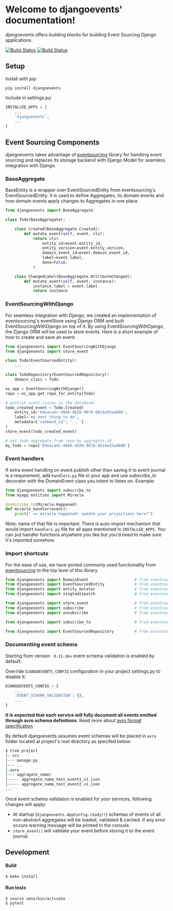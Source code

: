 # Welcome to djangoevents' documentation!
djangoevents offers building blocks for building Event Sourcing Django applications.

[![Build Status](https://travis-ci.org/ApplauseOSS/djangoevents.svg?branch=master)](https://travis-ci.org/ApplauseOSS/djangoevents)
[![Build Status](https://travis-ci.org/ApplauseOSS/djangoevents.svg?branch=devel)](https://travis-ci.org/ApplauseOSS/djangoevents)

## Setup
Install with pip:

```
pip install djangoevents
```

Include in settings.py:
```python
INSTALLED_APPS = [
    ...
    'djangoevents',
    ...
]
```

## Event Sourcing Components
djangoevents takes advantage of [eventsourcing](https://github.com/johnbywater/eventsourcing) library for handling event sourcing and replaces its storage backend with Django Model for seamless integration with Django.

### BaseAggregate
BaseEntity is a wrapper over EventSourcedEntity from eventsourcing's EventSourcedEntity. It is used to define Aggregates, its domain events and how domain events apply changes to Aggregates in one place.
```python
from djangoevents import BaseAggregate

class Todo(BaseAggregate):

    class Created(BaseAggregate.Created):
        def mutate_event(self, event, cls):
            return cls(
                entity_id=event.entity_id,
                entity_version=event.entity_version,
                domain_event_id=event.domain_event_id,
                label=event.label,
                done=False,
            )

    class ChangedLabel(BaseAggregate.AttributeChanged):
        def mutate_event(self, event, instance):
            instance.label = event.label
            return instance
```


### EventSourcingWithDjango
For seamless integration with Django, we created an implementation of eventsourcing's eventStore using Django ORM and built EventSourcingWithDjango on top of it. By using EventSourcingWithDjango, the Django ORM will be used to store events. Here is a short example of how to create and save an event:
```python
from djangoevents import EventSourcingWithDjango
from djangoevents import store_event

class Todo(EventSourcedEntity):
    ...

class TodoRepository(EventSourcedRepository):
    domain_class = Todo

es_app = EventSourcingWithDjango()
repo = es_app.get_repo_for_entity(Todo)

# publish event (saves in the database)
todo_created_event = Todo.Created(
    entity_id='6deaca4c-d866-4b28-9878-8814a55a4688',
    label='my next thing to do',
    metadata={'command_id': '...'}
)
store_event(todo_created_event)

# get todo aggregate from repo by aggregate id
my_todo = repo['6deaca4c-d866-4b28-9878-8814a55a4688']

```


### Event handlers

If extra event handling on event publish other than saving it to event journal is a requirement, add `handlers.py` file in your app and use _subscribe_to_ decorator with the DomainEvent class you intent to listen on. Example:


```python
from djangoevents import subscribe_to
from myapp.entities import Miracle

@subscribe_to(Miracle.Happened)
def miracle_handler(event):
    print(" => miracle happened! update your projections here!")
```


Note: name of that file is important. There is auto-import mechanism that would import
`handlers.py` file for all apps mentioned in `INSTALLED_APPS`. You can put handler
functions anywhere you like but you'd need to make sure it's imported somehow.

### Import shortcuts
For the ease of use, we have ported commonly used functionality from [eventsourcing](https://github.com/johnbywater/eventsourcing) to the top level of this library.

```python
from djangoevents import DomainEvent                    # from eventsourcing.domain.model.entity import DomainEvent
from djangoevents import EventSourcedEntity             # from eventsourcing.domain.model.entity import EventSourcedEntity
from djangoevents import entity_mutator                 # from eventsourcing.domain.model.entity import entity_mutator
from djangoevents import singledispatch                 # from eventsourcing.domain.model.entity import singledispatch

from djangoevents import store_event                    # from eventsourcing.domain.model.events import publish
from djangoevents import subscribe                      # from eventsourcing.domain.model.events import subscribe
from djangoevents import unsubscribe                    # from eventsourcing.domain.model.events import unsubscribe

from djangoevents import subscribe_to                   # from eventsourcing.domain.model.decorators import subscribe_to

from djangoevents import EventSourcedRepository         # from eventsourcing.infrastructure.event_sourced_repo import EventSourcedRepository
```

### Documenting event schema

Starting from version ` 0.11.dev` event schema validation is enabled by default:

Override `DJANGOEVENTS_CONFIG` configuration in your project settings.py to disable it:

```python
DJANGOEVENTS_CONFIG = {
    ...
    'EVENT_SCHEMA_VALIDATION': {},
    ...
}

```


**It is expected that each service will fully document all events emitted through avro schema definitions**. Read more about [avro format specification](https://avro.apache.org/docs/1.7.7/spec.html).

By default djangoevents assumes event schemas will be placed in `avro` folder located at project's root directory as specifed below:

```bash
$ tree project
|- src
|--- manage.py
|--- ..
|-avro
|--- aggragate_name/
|----- aggregate_name_test_event1_v1.json
|----- aggregate_name_test_event2_v1.json
...
```

Once event schema validation is enabled for your services, following changes will apply:
  * At startup (`djangoevents.AppConfig.ready()`) schemas of events of all non-abstract aggregates will be loaded, validated & cached. If any error occurs warning message will be printed in the console.
  * `store_event()` will validate your event before storing it to the event journal. 
 
  

## Development
#### Build
    $ make install
#### Run tests
    $ source venv/bin/activate
    $ pytest
